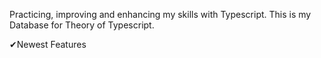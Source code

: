 Practicing, improving and enhancing my skills with Typescript.
This is my Database for Theory of Typescript.

✔Newest Features
